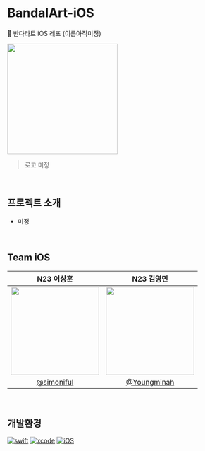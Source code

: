 # BandalArt-iOS
🌛 반다라트 iOS 레포 (이름아직미정)


<img height="250" src="https://github.com/Nexters/BandalArt-iOS/assets/42762236/2b186f53-4de2-4485-85f7-29f8db331f58"></img>
> 로고 미정

<br/>

## 프로젝트 소개

- 미정


<br/>

## Team iOS

|N23 이상훈|N23 김영민|
|:-:|:-:|
|<img src="https://avatars.githubusercontent.com/u/75239459?v=4" width=200>|<img src="https://avatars.githubusercontent.com/u/42762236?v=4" width=200>|
|[@simoniful](https://github.com/simoniful)|[@Youngminah](https://github.com/Youngminah)|

<br/>

## 개발환경
[![swift](https://img.shields.io/badge/swift-5.5-orange)]()
[![xcode](https://img.shields.io/badge/Xcode-14.3-blue)]()
[![iOS](https://img.shields.io/badge/iOS-15.0-yellow)]()

<br/>

